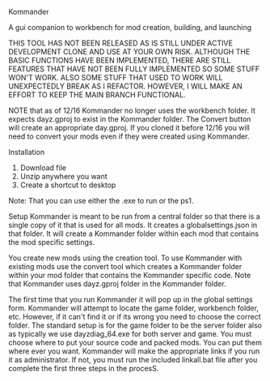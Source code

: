 Kommander

 A gui companion to workbench for mod creation, building, and launching

THIS TOOL HAS NOT BEEN RELEASED AS IS STILL UNDER ACTIVE DEVELOPMENT CLONE AND USE AT YOUR OWN RISK. 
ALTHOUGH THE BASIC FUNCTIONS HAVE BEEN IMPLEMENTED, THERE ARE STILL FEATURES THAT HAVE NOT BEEN FULLY IMPLEMENTED SO SOME STUFF WON'T WORK. ALSO SOME STUFF THAT USED TO WORK WILL UNEXPECTEDLY BREAK AS I REFACTOR. HOWEVER, I WILL MAKE AN EFFORT TO KEEP THE MAIN BRANCH FUNCTIONAL.

NOTE that as of 12/16 Kommander no longer uses the workbench folder. It expects dayz.gproj to exist in the Kommander folder. The Convert button will create an appropriate day.gproj.  If you cloned it before 12/16 you will need to convert your mods even if they were created using Kommander.

Installation
1. Download file
2. Unzip anywhere you want
3. Create a shortcut to desktop

Note: That you can use either the .exe to run or the ps1. 

Setup
Kommander is meant to be run from a central folder so that there is a single copy of it that is used for all mods. It creates a globalsettings.json in that folder.  It will create a Kommander folder within each mod that contains the mod specific settings.

You create new mods using the creation tool. To use Kommander with existing mods use the convert tool which creates a Kommander folder within your mod folder that contains the Kommander specific code.  Note that Kommander uses dayz.gproj folder in the Kommander folder.

The first time that you run Kommander it will pop up in the global settings form.  Kommander will attempt to locate the game folder, workbench folder, etc.  However, if it can't find it or if its wrong you need to choose the correct folder. The standard setup is for the game folder to be the server folder also as typically we use dayzdiag_64.exe for both server and game.  You must choose where to put your source code and packed mods.  You can put them where ever you want. Kommander will make the appropriate links if you run it as administrator.  If not, you must run the included linkall.bat file after you complete the first three steps in the procesS.

